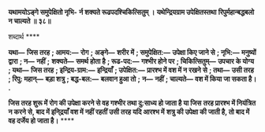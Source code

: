 **यथामयोऽङ्गे समुपेक्षितो नृभि-** **र्न शक्यते रूढपदश्चिकित्सितुम् ।** **यथेन्द्रियग्राम उपेक्षितस्तथा** **रिपुर्महान्बद्धबलो न चाल्यते ॥ ३८॥** 

शब्दार्थ **** 

**यथा—** **जिस तरह** **; आमय:—** **रोग** **; अङ्गे—** **शरीर में** **; समुपेक्षित:—** **उपेक्षा किए जाने से** **; नृभि:—** **मनुष्यों द्वारा** **; न—** **नहीं** **;** **शक्यते—** **समर्थ होता है** **; रूढ-पद:—** **गश्भीर होने पर** **; चिकित्सितुम्—** **उपचार के योग्य** **; यथा—** **जिस तरह** **; इन्द्रिय-ग्राम:—** **इन्द्रियाँ** **; उपेक्षित:—** **प्रारश्भ में वश में न रखने से** **; तथा—** **उसी तरह** **; रिपु: महान्—** **बड़ा शत्रु** **; बद्ध-बल:—** **बलवान हुआ तो** **;** **न—** **नहीं** **; चाल्यते—** **वश में किया जा सकता है।** **.** 

**जिस तरह शुरू में रोग की उपेक्षा करने से वह गश्भीर तथा दु:साध्य हो जाता है या जिस** **तरह प्रारश्भ में नियंत्रित न करने से, बाद में इनि्द्रयाँ वश में नहीं रहतीं उसी तरह यदि आरश्भ में** **शत्रु की उपेक्षा की जाती है, तो बाद में वह दर्जेय हो जाता है।** **** 